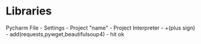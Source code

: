 # Libraries
Pycharm
File - Settings - Project "name" - Project Interpreter - +(plus sign) - add(requests,pywget,beautifulsoup4) - hit ok
